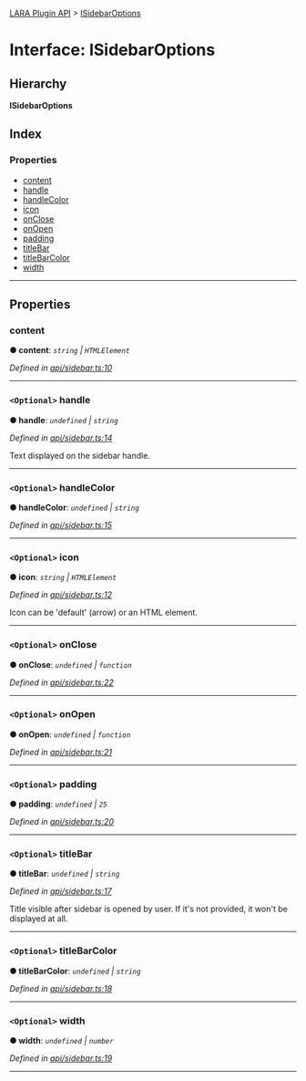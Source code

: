 [LARA Plugin API](../README.md) > [ISidebarOptions](../interfaces/isidebaroptions.md)

# Interface: ISidebarOptions

## Hierarchy

**ISidebarOptions**

## Index

### Properties

* [content](isidebaroptions.md#content)
* [handle](isidebaroptions.md#handle)
* [handleColor](isidebaroptions.md#handlecolor)
* [icon](isidebaroptions.md#icon)
* [onClose](isidebaroptions.md#onclose)
* [onOpen](isidebaroptions.md#onopen)
* [padding](isidebaroptions.md#padding)
* [titleBar](isidebaroptions.md#titlebar)
* [titleBarColor](isidebaroptions.md#titlebarcolor)
* [width](isidebaroptions.md#width)

---

## Properties

<a id="content"></a>

###  content

**● content**: *`string` \| `HTMLElement`*

*Defined in [api/sidebar.ts:10](https://github.com/concord-consortium/lara/blob/c535a346/lara-plugin-api/src/api/sidebar.ts#L10)*

___
<a id="handle"></a>

### `<Optional>` handle

**● handle**: *`undefined` \| `string`*

*Defined in [api/sidebar.ts:14](https://github.com/concord-consortium/lara/blob/c535a346/lara-plugin-api/src/api/sidebar.ts#L14)*

Text displayed on the sidebar handle.

___
<a id="handlecolor"></a>

### `<Optional>` handleColor

**● handleColor**: *`undefined` \| `string`*

*Defined in [api/sidebar.ts:15](https://github.com/concord-consortium/lara/blob/c535a346/lara-plugin-api/src/api/sidebar.ts#L15)*

___
<a id="icon"></a>

### `<Optional>` icon

**● icon**: *`string` \| `HTMLElement`*

*Defined in [api/sidebar.ts:12](https://github.com/concord-consortium/lara/blob/c535a346/lara-plugin-api/src/api/sidebar.ts#L12)*

Icon can be 'default' (arrow) or an HTML element.

___
<a id="onclose"></a>

### `<Optional>` onClose

**● onClose**: *`undefined` \| `function`*

*Defined in [api/sidebar.ts:22](https://github.com/concord-consortium/lara/blob/c535a346/lara-plugin-api/src/api/sidebar.ts#L22)*

___
<a id="onopen"></a>

### `<Optional>` onOpen

**● onOpen**: *`undefined` \| `function`*

*Defined in [api/sidebar.ts:21](https://github.com/concord-consortium/lara/blob/c535a346/lara-plugin-api/src/api/sidebar.ts#L21)*

___
<a id="padding"></a>

### `<Optional>` padding

**● padding**: *`undefined` \| `25`*

*Defined in [api/sidebar.ts:20](https://github.com/concord-consortium/lara/blob/c535a346/lara-plugin-api/src/api/sidebar.ts#L20)*

___
<a id="titlebar"></a>

### `<Optional>` titleBar

**● titleBar**: *`undefined` \| `string`*

*Defined in [api/sidebar.ts:17](https://github.com/concord-consortium/lara/blob/c535a346/lara-plugin-api/src/api/sidebar.ts#L17)*

Title visible after sidebar is opened by user. If it's not provided, it won't be displayed at all.

___
<a id="titlebarcolor"></a>

### `<Optional>` titleBarColor

**● titleBarColor**: *`undefined` \| `string`*

*Defined in [api/sidebar.ts:18](https://github.com/concord-consortium/lara/blob/c535a346/lara-plugin-api/src/api/sidebar.ts#L18)*

___
<a id="width"></a>

### `<Optional>` width

**● width**: *`undefined` \| `number`*

*Defined in [api/sidebar.ts:19](https://github.com/concord-consortium/lara/blob/c535a346/lara-plugin-api/src/api/sidebar.ts#L19)*

___

